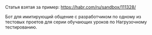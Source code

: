 Статья взятая за пример:
https://habr.com/ru/sandbox/111328/

Бот для имитирующий общение с разработчиком по одному из тестовых проетов для серии обучающих уроков по Нагрузочному тестированию.